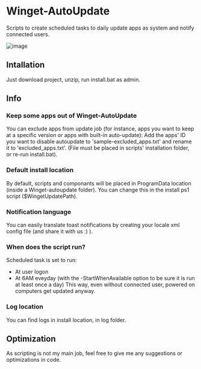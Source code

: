 # Winget-AutoUpdate
Scripts to create scheduled tasks to daily update apps as system and notify connected users.


![image](https://user-images.githubusercontent.com/96626929/150645599-9460def4-0818-4fe9-819c-dd7081ff8447.png)

## Intallation
Just download project, unzip, run install.bat as admin.

## Info
### Keep some apps out of Winget-AutoUpdate
You can exclude apps from update job (for instance, apps you want to keep at a specific version or apps with built-in auto-update):
Add the apps' ID you want to disable autoupdate to 'sample-excluded_apps.txt' and rename it to 'excluded_apps.txt'. (File must be placed in scripts' installation folder, or re-run install.bat).
### Default install location
By default, scripts and componants will be placed in ProgramData location (inside a Winget-autoupdate folder). You can change this in the install ps1 script ($WingetUpdatePath).
### Notification language
You can easily translate toast notifications by creating your locale xml config file (and share it with us :) ).
### When does the script run?
Scheduled task is set to run:
- At user logon
- At 6AM eveyday (with the -StartWhenAvailable option to be sure it is run at least once a day)
This way, even without connected user, powered on computers get updated anyway.
### Log location
You can find logs in install location, in log folder.

## Optimization
As scripting is not my main job, feel free to give me any suggestions or optimizations in code.
